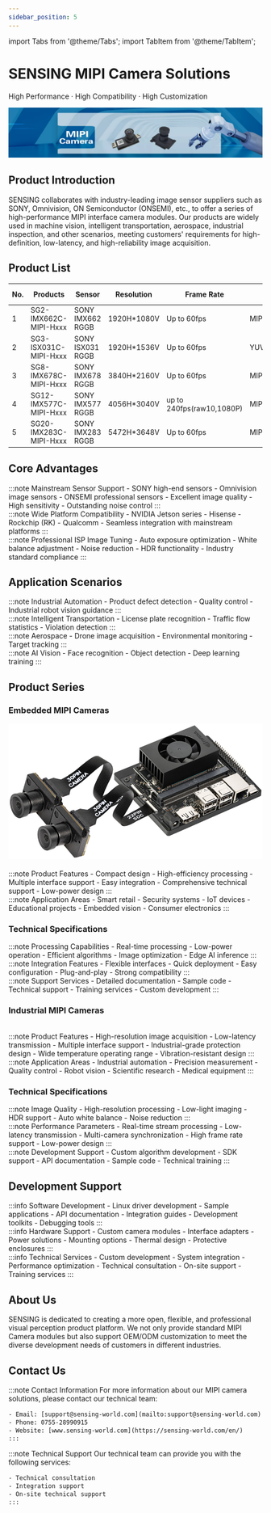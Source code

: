 ```yaml
---
sidebar_position: 5
---
```


import Tabs from '@theme/Tabs';
import TabItem from '@theme/TabItem';

# SENSING MIPI Camera Solutions
High Performance · High Compatibility · High Customization

<div style={{textAlign: 'center'}}>
    <img src="https://raw.githubusercontent.com/1214658495/myWikiFiles/main/Camera/mipi_csi_camera/mipi_csi_camera.png" alt="SENSING MIPI Camera" 
    style={{maxWidth: '100%', height:'auto'}} />
</div>

## Product Introduction

SENSING collaborates with industry-leading image sensor suppliers such as SONY, Omnivision, ON Semiconductor (ONSEMI), etc., to offer a series of high-performance MIPI interface camera modules. Our products are widely used in machine vision, intelligent transportation, aerospace, industrial inspection, and other scenarios, meeting customers' requirements for high-definition, low-latency, and high-reliability image acquisition.

## Product List

| No. | Products | Sensor | Resolution | Frame Rate | Output Data | Products Link |
|-----|----------|--------|------------|------------|-------------|---------------|
| 1 | SG2-IMX662C-MIPI-Hxxx | SONY IMX662 RGGB | 1920H*1080V | Up to 60fps | MIPI/RAW@10bit/12bit | [View Details](https://sensing-world.com/en/h-pd-38.html?recommendFromPid=0&fromMid=1563) |
| 2 | SG3-ISX031C-MIPI-Hxxx | SONY ISX031 RGGB | 1920H*1536V | Up to 60fps | YUV422@8bit | [View Details](https://sensing-world.com/en/h-pd-114.html?recommendFromPid=0&fromMid=1563) |
| 3 | SG8-IMX678C-MIPI-Hxxx | SONY IMX678 RGGB | 3840H*2160V | Up to 60fps | MIPI/RAW@10bit/12bit | [View Details](https://sensing-world.com/en/h-pd-40.html?recommendFromPid=0&fromMid=1563) |
| 4 | SG12-IMX577C-MIPI-Hxxx | SONY IMX577 RGGB | 4056H*3040V | up to 240fps(raw10,1080P) | MIPI/RAW@10bit/12bit | [View Details](https://sensing-world.com/en/h-pd-41.html?recommendFromPid=0&fromMid=1563) |
| 5 | SG20-IMX283C-MIPI-Hxxx | SONY IMX283 RGGB | 5472H*3648V | Up to 60fps | MIPI/RAW@10bit/12bit | [View Details](https://sensing-world.com/en/h-pd-115.html?recommendFromPid=0&fromMid=1563) |

## Core Advantages

<div className="row">
  <div className="col col--4">
    :::note Mainstream Sensor Support
    - SONY high-end sensors
    - Omnivision image sensors
    - ONSEMI professional sensors
    - Excellent image quality
    - High sensitivity
    - Outstanding noise control
    :::
  </div>
  <div className="col col--4">
    :::note Wide Platform Compatibility
    - NVIDIA Jetson series
    - Hisense
    - Rockchip (RK)
    - Qualcomm
    - Seamless integration with mainstream platforms
    :::
  </div>
  <div className="col col--4">
    :::note Professional ISP Image Tuning
    - Auto exposure optimization
    - White balance adjustment
    - Noise reduction
    - HDR functionality
    - Industry standard compliance
    :::
  </div>
</div>

## Application Scenarios

<div className="row">
  <div className="col col--6">
    :::note Industrial Automation
    - Product defect detection
    - Quality control
    - Industrial robot vision guidance
    :::
  </div>
  <div className="col col--6">
    :::note Intelligent Transportation
    - License plate recognition
    - Traffic flow statistics
    - Violation detection
    :::
  </div>
</div>

<div className="row">
  <div className="col col--6">
    :::note Aerospace
    - Drone image acquisition
    - Environmental monitoring
    - Target tracking
    :::
  </div>
  <div className="col col--6">
    :::note AI Vision
    - Face recognition
    - Object detection
    - Deep learning training
    :::
  </div>
</div>

## Product Series

<Tabs>
<TabItem value="embedded" label="Embedded Cameras" default>

### Embedded MIPI Cameras
<div style={{textAlign: 'center'}}>
    <img src="https://raw.githubusercontent.com/1214658495/myWikiFiles/main/Camera/mipi_csi_camera/mipi_csi_camera_nvidia.png" alt="Embedded Camera" 
    style={{maxWidth: '60%', height:'auto'}} />
</div>
<br />

<div className="row">
  <div className="col col--6">
    :::note Product Features
    - Compact design
    - High-efficiency processing
    - Multiple interface support
    - Easy integration
    - Comprehensive technical support
    - Low-power design
    :::
  </div>
  <div className="col col--6">
    :::note Application Areas
    - Smart retail
    - Security systems
    - IoT devices
    - Educational projects
    - Embedded vision
    - Consumer electronics
    :::
  </div>
</div>

### Technical Specifications

<div className="row">
  <div className="col col--4">
    :::note Processing Capabilities
    - Real-time processing
    - Low-power operation
    - Efficient algorithms
    - Image optimization
    - Edge AI inference
    :::
  </div>
  <div className="col col--4">
    :::note Integration Features
    - Flexible interfaces
    - Quick deployment
    - Easy configuration
    - Plug-and-play
    - Strong compatibility
    :::
  </div>
  <div className="col col--4">
    :::note Support Services
    - Detailed documentation
    - Sample code
    - Technical support
    - Training services
    - Custom development
    :::
  </div>
</div>

</TabItem>

<TabItem value="industrial" label="Industrial Cameras">

### Industrial MIPI Cameras
<!-- <div style={{textAlign: 'center'}}>
    <img src="https://raw.githubusercontent.com/1214658495/myWikiFiles/main/Nvidia_jetson/nvidia_jetson_agx_orin.png" alt="Industrial Camera" 
    style={{width: 860, height:'auto'}} />
</div> -->

<br />

<div className="row">
  <div className="col col--6">
    :::note Product Features
    - High-resolution image acquisition
    - Low-latency transmission
    - Multiple interface support
    - Industrial-grade protection design
    - Wide temperature operating range
    - Vibration-resistant design
    :::
  </div>
  <div className="col col--6">
    :::note Application Areas
    - Industrial automation
    - Precision measurement
    - Quality control
    - Robot vision
    - Scientific research
    - Medical equipment
    :::
  </div>
</div>

### Technical Specifications

<div className="row">
  <div className="col col--4">
    :::note Image Quality
    - High-resolution processing
    - Low-light imaging
    - HDR support
    - Auto white balance
    - Noise reduction
    :::
  </div>
  <div className="col col--4">
    :::note Performance Parameters
    - Real-time stream processing
    - Low-latency transmission
    - Multi-camera synchronization
    - High frame rate support
    - Low-power design
    :::
  </div>
  <div className="col col--4">
    :::note Development Support
    - Custom algorithm development
    - SDK support
    - API documentation
    - Sample code
    - Technical training
    :::
  </div>
</div>

</TabItem>
</Tabs>

## Development Support

<div className="row">
  <div className="col col--4">
    :::info Software Development
    - Linux driver development
    - Sample applications
    - API documentation
    - Integration guides
    - Development toolkits
    - Debugging tools
    :::
  </div>
  <div className="col col--4">
    :::info Hardware Support
    - Custom camera modules
    - Interface adapters
    - Power solutions
    - Mounting options
    - Thermal design
    - Protective enclosures
    :::
  </div>
  <div className="col col--4">
    :::info Technical Services
    - Custom development
    - System integration
    - Performance optimization
    - Technical consultation
    - On-site support
    - Training services
    :::
  </div>
</div>

## About Us

SENSING is dedicated to creating a more open, flexible, and professional visual perception product platform. We not only provide standard MIPI Camera modules but also support OEM/ODM customization to meet the diverse development needs of customers in different industries.

## Contact Us

<div className="row">
  <div className="col col--6">
    :::note Contact Information
    For more information about our MIPI camera solutions, please contact our technical team:

    - Email: [support@sensing-world.com](mailto:support@sensing-world.com)
    - Phone: 0755-28990915
    - Website: [www.sensing-world.com](https://sensing-world.com/en/)
    :::
  </div>
  <div className="col col--6">
    :::note Technical Support
    Our technical team can provide you with the following services:

    - Technical consultation
    - Integration support
    - On-site technical support
    :::
  </div>
</div>

